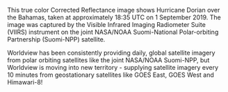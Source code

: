 This true color Corrected Reflectance image shows Hurricane Dorian over the Bahamas, taken at approximately 18:35 UTC on 1 September 2019. The image was captured by the Visible Infrared Imaging Radiometer Suite (VIIRS) instrument on the joint NASA/NOAA Suomi-National Polar-orbiting Partnership (Suomi-NPP) satellite.

Worldview has been consistently providing daily, global satellite imagery from polar orbiting satellites like the joint NASA/NOAA Suomi-NPP, but Worldview is moving into new territory - supplying satellite imagery every 10 minutes from geostationary satellites like GOES East, GOES West and Himawari-8!
